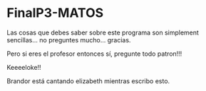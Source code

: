 # FinalP3-MATOS

Las cosas que debes saber sobre este programa son simplement sencillas... no preguntes mucho... gracias.

Pero si eres el profesor entonces sí, pregunte todo patron!!!

Keeeeloke!!

Brandor está cantando elizabeth mientras escribo esto.
